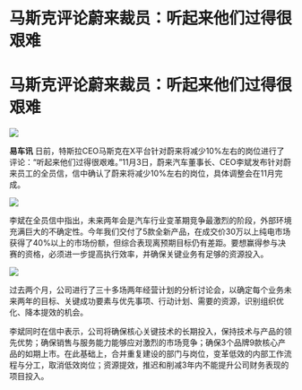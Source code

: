 # 马斯克评论蔚来裁员：听起来他们过得很艰难

# 马斯克评论蔚来裁员：听起来他们过得很艰难

![](https://inews.gtimg.com/om_bt/OFGpvFctklXr_RE1aDAgrkcB4Q0CWkTw9v7_T7o3O9kRcAA/1000)

**易车讯**
日前，特斯拉CEO马斯克在X平台针对蔚来将减少10%左右的岗位进行了评论：“听起来他们过得很艰难。”11月3日，蔚来汽车董事长、CEO李斌发布针对蔚来员工的全员信，信中确认了蔚来将减少10%左右的岗位，具体调整会在11月完成。

![](https://inews.gtimg.com/om_bt/O1JmvyZ13WKG4JFNhJJK1O7PVoU5Il16l7J10GNxc_TNUAA/1000)

李斌在全员信中指出，未来两年会是汽车行业变革期竞争最激烈的阶段，外部环境充满巨大的不确定性。今年我们交付了5款全新产品，在成交价30万以上纯电市场获得了40%以上的市场份额，但综合表现离预期目标仍有差距。要想赢得参与决赛的资格，必须进一步提高执行效率，并确保关键业务有足够的资源投入。

![](https://inews.gtimg.com/om_bt/OPTzOFIfbHm64sX8x9HaydD1ZWTC5xO4WzPPsxFa2vfCcAA/1000)

过去两个月，公司进行了三十多场两年经营计划的分析讨论会，以确定每个业务未来两年的目标、关键成功要素与优先事项、行动计划、需要的资源，识别组织优化、降本提效的机会。

李斌同时在信中表示，公司将确保核心关键技术的长期投入，保持技术与产品的领先优势；确保销售与服务能力能够应对激烈的市场竞争；确保3个品牌9款核心产品的如期上市。在此基础上，合并重复建设的部门与岗位，变革低效的内部工作流程与分工，取消低效岗位；资源提效，推迟和削减3年内不能提升公司财务表现的项目投入。

